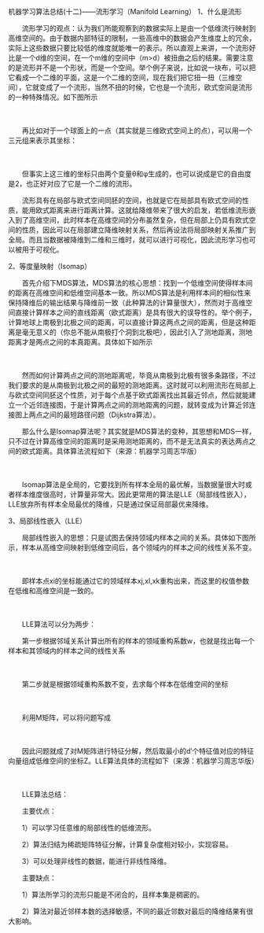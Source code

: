 机器学习算法总结(十二)——流形学习（Manifold Learning）
1、什么是流形

　　流形学习的观点：认为我们所能观察到的数据实际上是由一个低维流行映射到高维空间的。由于数据内部特征的限制，一些高维中的数据会产生维度上的冗余，实际上这些数据只要比较低的维度就能唯一的表示。所以直观上来讲，一个流形好比是一个d维的空间，在一个m维的空间中（m>d）被扭曲之后的结果。需要注意的是流形并不是一个形状，而是一个空间。举个例子来说，比如说一块布，可以把它看成一个二维的平面，这是一个二维的空间，现在我们把它扭一扭（三维空间），它就变成了一个流形，当然不扭的时候，它也是一个流形，欧式空间是流形的一种特殊情况。如下图所示

　　

 

　　再比如对于一个球面上的一点（其实就是三维欧式空间上的点），可以用一个三元组来表示其坐标：

　　

　　但事实上这三维的坐标只由两个变量θ和φ生成的，也可以说成是它的自由度是2，也正好对应了它是一个二维的流形。

 　　流形具有在局部与欧式空间同胚的空间，也就是它在局部具有欧式空间的性质，能用欧式距离来进行距离计算。这就给降维带来了很大的启发，若低维流形嵌入到了高维空间，此时样本在高维空间的分布虽然复杂，但在局部上仍具有欧式空间的性质，因此可以在局部建立降维映射关系，然后再设法将局部映射关系推广到全局。而且当数据被降维到二维和三维时，就可以进行可视化，因此流形学习也可以被用于可视化。

 

2、等度量映射（Isomap）

　　首先介绍下MDS算法，MDS算法的核心思想：找到一个低维空间使得样本间的距离在高维空间和低维空间基本一致。所以MDS算法是利用样本间的相似性来保持降维后的输出结果与降维前一致（此种算法的计算量很大），然而对于高维空间直接计算样本之间的直线距离（欧式距离）是具有很大的误导性的。举个例子，计算地球上南极到北极之间的距离，可以直接计算这两点之间的距离，但是这种距离是毫无意义的（你总不能从南极打个洞到北极吧），因此引入了测地距离，测地距离才是两点之间的本真距离。具体如下如所示

　　

 

　　然而如何计算两点之间的测地距离呢，毕竟从南极到北极有很多条路径，不过我们要求的是从南极到北极之间的最短的测地距离。这时就可以利用流形在局部上与欧式空间同胚这个性质，对于每个点基于欧式距离找出其最近邻点，然后就能建立一个近邻连接图，于是计算两点之间的测地距离的问题，就转变成为计算近邻连接图上两点之间的最短路径问题（Dijkstra算法）。

　　那么什么是Isomap算法呢？其实就是MDS算法的变种，其思想和MDS一样，只不过在计算高维空间的距离时是采用测地距离的，而不是无法真实的表达两点之间的欧式距离。具体算法流程如下（来源：机器学习周志华版）

　　

 

　　Isomap算法是全局的，它要找到所有样本全局的最优解，当数据量很大时或者样本维度很高时，计算量非常大。因此更常用的算法是LLE（局部线性嵌入），LLE放弃所有样本全局最优的降维，只是通过保证局部最优来降维。

 

3、局部线性嵌入（LLE）

　　局部线性嵌入的思想：只是试图去保持领域内样本之间的关系。具体如下图所示，样本从高维空间映射到低维空间后，各个领域内的样本之间的线性关系不变。

　　

　　即样本点xi的坐标能通过它的领域样本xj,xl,xk重构出来，而这里的权值参数在低维和高维空间是一致的。

　　

　　LLE算法可以分为两步：

　　第一步根据邻域关系计算出所有的样本的领域重构系数w，也就是找出每一个样本和其领域内的样本之间的线性关系

　　

　　第二步就是根据领域重构系数不变，去求每个样本在低维空间的坐标

　　

　　利用M矩阵，可以将问题写成

　　

　　因此问题就成了对M矩阵进行特征分解，然后取最小的d′个特征值对应的特征向量组成低维空间的坐标Z。LLE算法具体的流程如下（来源：机器学习周志华版）

　　

　　LLE算法总结：

　　主要优点：

　　1）可以学习任意维的局部线性的低维流形。

　　2）算法归结为稀疏矩阵特征分解，计算复杂度相对较小，实现容易。

　　3）可以处理非线性的数据，能进行非线性降维。

　　主要缺点：　　

　　1）算法所学习的流形只能是不闭合的，且样本集是稠密的。

　　2）算法对最近邻样本数的选择敏感，不同的最近邻数对最后的降维结果有很大影响。
